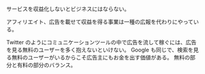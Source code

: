 サービスを収益化しないとビジネスにはならない。

アフィリエイト、広告を載せて収益を得る事業は一種の広報を代わりにやっている。

Twitter のようにコミュニケーションツールの中で広告を流して稼ぐには、広告を見る無料のユーザーを多く抱えないといけない。
Google も同じで、検索を見る無料のユーザーがいるからこそ広告主にもお金を出す価値がある。
無料の部分と有料の部分のバランス。
